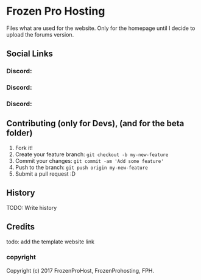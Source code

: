 # Frozen Pro Hosting

Files what are used for the website.
Only for the homepage until I decide to upload the forums version.

## Social Links

### Discord: 

### Discord: 

### Discord: 

## Contributing (only for Devs), (and for the beta folder)

1. Fork it!
2. Create your feature branch: `git checkout -b my-new-feature`
3. Commit your changes: `git commit -am 'Add some feature'`
4. Push to the branch: `git push origin my-new-feature`
5. Submit a pull request :D

## History

TODO: Write history

## Credits

todo: add the template website link 

### copyright 

Copyright (c) 2017 FrozenProHost, FrozenProhosting, FPH.
